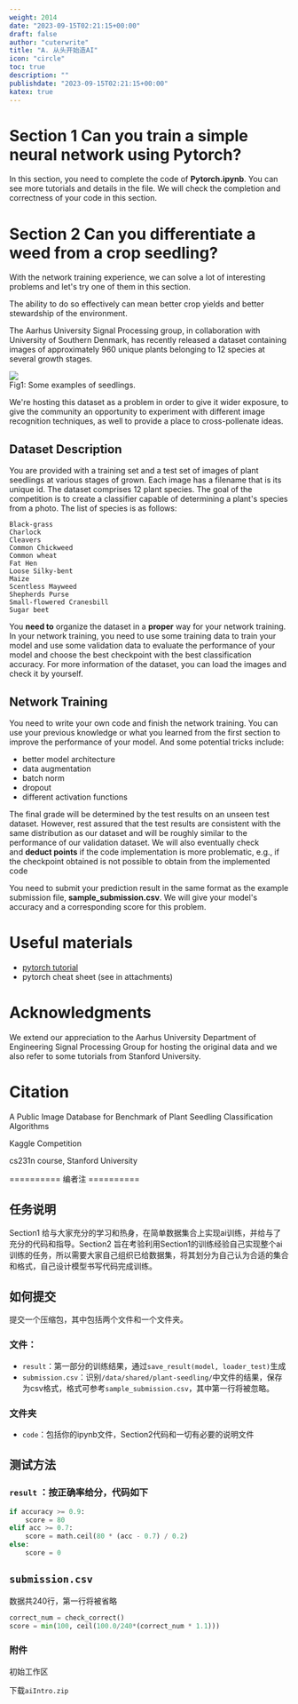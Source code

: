 ```yaml
---
weight: 2014
date: "2023-09-15T02:21:15+00:00"
draft: false
author: "cuterwrite"
title: "A. 从头开始造AI"
icon: "circle"
toc: true
description: ""
publishdate: "2023-09-15T02:21:15+00:00"
katex: true
---
```


# **Section 1** Can you train a simple neural network using Pytorch?

In this section, you need to complete the code of **Pytorch.ipynb**. You can see more tutorials and details in the file. We will check the completion and correctness of your code in this section.

# **Section 2** Can you differentiate a weed from a crop seedling?

With the network training experience, we can solve a lot of interesting problems and let's try one of them in this section.

The ability to do so effectively can mean better crop yields and better stewardship of the environment.

The Aarhus University Signal Processing group, in collaboration with University of Southern Denmark, has recently released a dataset containing images of approximately 960 unique plants belonging to 12 species at several growth stages.

![](https://hpcgame.pku.edu.cn/oss/images/ai0/seeds.png)  
Fig1: Some examples of seedlings.

We're hosting this dataset as a problem in order to give it wider exposure, to give the community an opportunity to experiment with different image recognition techniques, as well to provide a place to cross-pollenate ideas.

## Dataset Description

You are provided with a training set and a test set of images of plant seedlings at various stages of grown. Each image has a filename that is its unique id. The dataset comprises 12 plant species. The goal of the competition is to create a classifier capable of determining a plant's species from a photo. The list of species is as follows:

```
Black-grass
Charlock
Cleavers
Common Chickweed
Common wheat
Fat Hen
Loose Silky-bent
Maize
Scentless Mayweed
Shepherds Purse
Small-flowered Cranesbill
Sugar beet
```

You **need to** organize the dataset in a **proper** way for your network training. In your network training, you need to use some training data to train your model and use some validation data to evaluate the performance of your model and choose the best checkpoint with the best classification accuracy. For more information of the dataset, you can load the images and check it by yourself.

## Network Training

You need to write your own code and finish the network training. You can use your previous knowledge or what you learned from the first section to improve the performance of your model. And some potential tricks include:

- better model architecture
- data augmentation
- batch norm
- dropout
- different activation functions

The final grade will be determined by the test results on an unseen test dataset. However, rest assured that the test results are consistent with the same distribution as our dataset and will be roughly similar to the performance of our validation dataset. We will also eventually check and **deduct points** if the code implementation is more problematic, e.g., if the checkpoint obtained is not possible to obtain from the implemented code

You need to submit your prediction result in the same format as the example submission file, **sample_submission.csv**. We will give your model's accuracy and a corresponding score for this problem.

# Useful materials

- [pytorch tutorial](https://pytorch.org/tutorials/)
- pytorch cheat sheet (see in attachments)

# Acknowledgments

We extend our appreciation to the Aarhus University Department of Engineering Signal Processing Group for hosting the original data and we also refer to some tutorials from Stanford University.

# Citation

A Public Image Database for Benchmark of Plant Seedling Classification Algorithms

Kaggle Competition

cs231n course, Stanford University

========== 编者注 ==========

## 任务说明

Section1 给与大家充分的学习和热身，在简单数据集合上实现ai训练，并给与了充分的代码和指导。Section2 旨在考验利用Section1的训练经验自己实现整个ai训练的任务，所以需要大家自己组织已给数据集，将其划分为自己认为合适的集合和格式，自己设计模型书写代码完成训练。

## 如何提交

提交一个压缩包，其中包括两个文件和一个文件夹。

### 文件：

- `result`：第一部分的训练结果，通过`save_result(model, loader_test)`生成
- `submission.csv`：识别`/data/shared/plant-seedling/`中文件的结果，保存为csv格式，格式可参考`sample_submission.csv`，其中第一行将被忽略。

### 文件夹

- `code`：包括你的ipynb文件，Section2代码和一切有必要的说明文件

## 测试方法

### `result` ：按正确率给分，代码如下

```python
if accuracy >= 0.9:
    score = 80
elif acc >= 0.7:
    score = math.ceil(80 * (acc - 0.7) / 0.2)
else:
    score = 0
```

## `submission.csv`

数据共240行，第一行将被省略

```python
correct_num = check_correct()
score = min(100, ceil(100.0/240*(correct_num * 1.1)))
```

### 附件

初始工作区

下载`aiIntro.zip`
